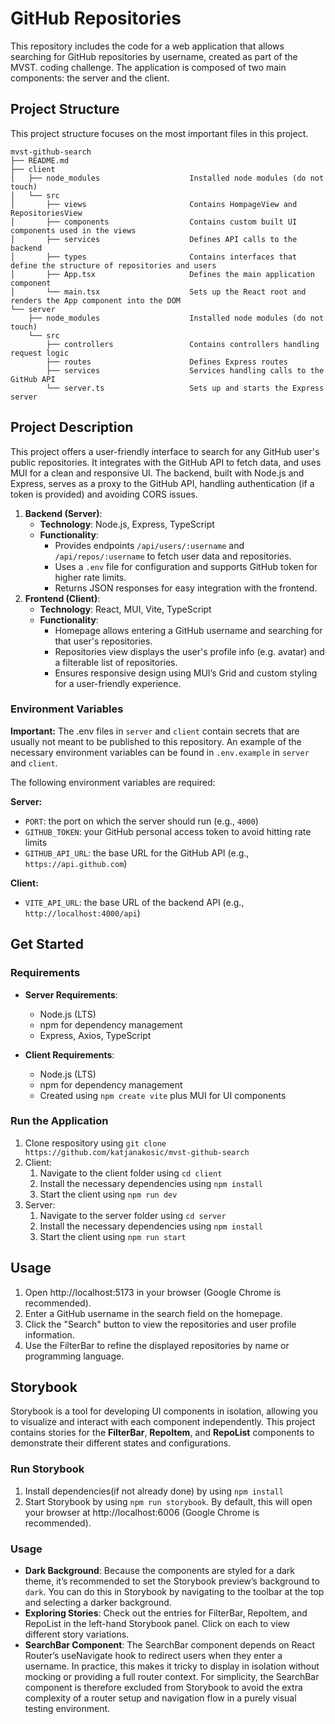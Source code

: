 # GitHub Repositories

This repository includes the code for a web application that allows searching for GitHub repositories by username, created as part of the MVST. coding challenge. The application is composed of two main components: the server and the client.

## Project Structure

This project structure focuses on the most important files in this project.

```
mvst-github-search
├── README.md
├── client
│   ├── node_modules                    Installed node modules (do not touch)
│   └── src
│       ├── views                       Contains HompageView and RepositoriesView
│       ├── components                  Contains custom built UI components used in the views
│       ├── services                    Defines API calls to the backend
│       ├── types                       Contains interfaces that define the structure of repositories and users
│       ├── App.tsx                     Defines the main application component
│       └── main.tsx                    Sets up the React root and renders the App component into the DOM
└── server
    ├── node_modules                    Installed node modules (do not touch)
    └── src
        ├── controllers                 Contains controllers handling request logic      
        ├── routes                      Defines Express routes
        ├── services                    Services handling calls to the GitHub API
        └── server.ts                   Sets up and starts the Express server

```

## Project Description

This project offers a user-friendly interface to search for any GitHub user's public repositories. It integrates with the GitHub API to fetch data, and uses MUI for a clean and responsive UI. The backend, built with Node.js and Express, serves as a proxy to the GitHub API, handling authentication (if a token is provided) and avoiding CORS issues.

1. **Backend (Server)**:
   - **Technology**: Node.js, Express, TypeScript
   - **Functionality**:
     - Provides endpoints `/api/users/:username` and `/api/repos/:username` to fetch user data and repositories.
     - Uses a `.env` file for configuration and supports GitHub token for higher rate limits.
     - Returns JSON responses for easy integration with the frontend.
2. **Frontend (Client)**:
   - **Technology**: React, MUI, Vite, TypeScript
   - **Functionality**:
     - Homepage allows entering a GitHub username and searching for that user's repositories.
     - Repositories view displays the user's profile info (e.g. avatar) and a filterable list of repositories.
     - Ensures responsive design using MUI’s Grid and custom styling for a user-friendly experience.



### Environment Variables

**Important:** The .env files in `server` and `client` contain secrets that are usually not meant to be published to this repository.
An example of the necessary environment variables can be found in `.env.example` in `server` and `client`.

The following environment variables are required:

**Server:**

- `PORT`: the port on which the server should run (e.g., `4000`)
- `GITHUB_TOKEN`: your GitHub personal access token to avoid hitting rate limits 
- `GITHUB_API_URL`: the base URL for the GitHub API (e.g., `https://api.github.com`)

**Client:**

- `VITE_API_URL`: the base URL of the backend API (e.g., `http://localhost:4000/api`)


## Get Started

### Requirements

- **Server Requirements**:

  - Node.js (LTS)
  - npm for dependency management
  - Express, Axios, TypeScript

- **Client Requirements**:
  - Node.js (LTS)
  - npm for dependency management
  - Created using `npm create vite` plus MUI for UI components

### Run the Application

1. Clone respository using `git clone https://github.com/katjanakosic/mvst-github-search`
2. Client:
   1. Navigate to the client folder using `cd client`
   2. Install the necessary dependencies using `npm install`
   3. Start the client using `npm run dev`
3. Server:
   1. Navigate to the server folder using `cd server`
   2. Install the necessary dependencies using `npm install`
   3. Start the client using `npm run start`

## Usage
1. Open http://localhost:5173 in your browser (Google Chrome is recommended).
2. Enter a GitHub username in the search field on the homepage.
3. Click the "Search" button to view the repositories and user profile information.
4. Use the FilterBar to refine the displayed repositories by name or programming language.

## Storybook

Storybook is a tool for developing UI components in isolation, allowing you to visualize and interact with each component independently. This project contains stories for the **FilterBar**, **RepoItem**, and **RepoList** components to demonstrate their different states and configurations.

### Run Storybook

1. Install dependencies(if not already done) by using `npm install`
2. Start Storybook by using `npm run storybook`. By default, this will open your browser at http://localhost:6006 (Google Chrome is recommended).

### Usage

- **Dark Background**:
Because the components are styled for a dark theme, it’s recommended to set the Storybook preview’s background to  `dark`. You can do this in Storybook by navigating to the toolbar at the top and selecting a darker background.
- **Exploring Stories**:
Check out the entries for FilterBar, RepoItem, and RepoList in the left-hand Storybook panel. Click on each to view different story variations.
- **SearchBar Component**: 
The SearchBar component depends on React Router’s useNavigate hook to redirect users when they enter a username. In practice, this makes it tricky to display in isolation without mocking or providing a full router context. For simplicity, the SearchBar component is therefore excluded from Storybook to avoid the extra complexity of a router setup and navigation flow in a purely visual testing environment.
